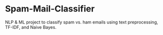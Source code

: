 # Spam-Mail-Classifier
NLP &amp; ML project to classify spam vs. ham emails using text preprocessing, TF-IDF, and Naive Bayes.
